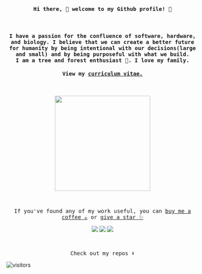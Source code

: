 <h4 align="center"><samp> Hi there, 👋 welcome to my Github profile! 👀</samp></h4>
<br>
<h4 align="center"><samp> I have a passion for the confluence of software, hardware, and biology. I believe that we can create a better future for humanity by being intentional with our decisions(large and small) and by being purposeful with what we build. <br> I am a tree and forest enthusiast 🌲. I love my family.</samp></h4>
<h4 align="center"><samp>View my <a href="https://mindstormer-0.github.io/Mindstormer-0/">curriculum vitae.</a></samp></h4>
<br>
<p align="center">
  <img width="250" src="https://github.com/Mindstormer-0/Mindstormer-0/blob/main/images/SmallEarth.jpg?raw=true">
</p>
<br>
<p align="center"><samp>
If you've found any of my work useful, you can <a href="https://www.buymeacoffee.com/CalebACollar">buy me a coffee ☕️</a> or <a href="https://github.com/Mindstormer-0/Mindstormer-0">give a star ✨</a>
  </samp>
</p>

<p align="center">
<a href= "https://dev.to/mindstormer"><img src="https://img.icons8.com/windows/32/000000/dev.png"/></a>
<a href= "https://twitter.com/caleb_collar"><img src="https://img.icons8.com/android/24/000000/twitter.png"/></a>
<a href= "https://give.catf.us/give/329616/#!/donation/checkout"><img src="https://img.icons8.com/ios-glyphs/30/000000/planet.png"/></a>
</p>

<br>
<p align="center"><samp>
Check out my repos ⬇️  
  </samp>
</p>

![visitors](https://visitor-badge.glitch.me/badge?page_id=Mindstormer-0.Mindstormer-0&left_color=#312413&right_color=#c34a00)

<!--
Thanks for visiting! 👋
-->